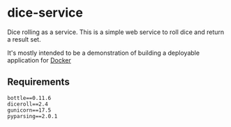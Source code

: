 dice-service
============

Dice rolling as a service. This is a simple web service to roll 
dice and return a result set.

It's mostly intended to be a demonstration of building a 
deployable application for [Docker](http://www.docker.io)

Requirements
------------

    bottle==0.11.6
    diceroll==2.4
    gunicorn==17.5
    pyparsing==2.0.1


